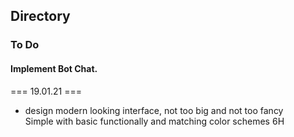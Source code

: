 ## Directory



### To Do

#### Implement Bot Chat.
=== 19.01.21 ===
* design modern looking interface, not too big and not too fancy\
  Simple with basic functionally and matching color schemes  6H
